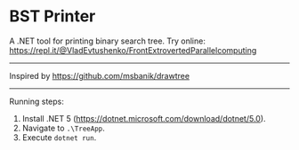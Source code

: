 # BST Printer
A .NET tool for printing binary search tree.
Try online: https://repl.it/@VladEvtushenko/FrontExtrovertedParallelcomputing

---
Inspired by https://github.com/msbanik/drawtree

---
Running steps:
1. Install .NET 5 (https://dotnet.microsoft.com/download/dotnet/5.0).
2. Navigate to `.\TreeApp`.
3. Execute `dotnet run`.
